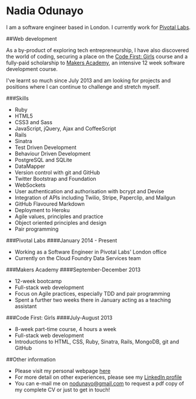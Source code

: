 # Nadia Odunayo

I am a software engineer based in London. I currently work for [Pivotal Labs](http://www.pivotallabs.com).

##Web development

As a by-product of exploring tech entrepreneurship, I have also discovered the world of coding, securing a place on the [Code First: Girls](http://www.codefirstgirls.org.uk/) course and a fully-paid scholarship to [Makers Academy](http://www.makersacademy.com), an intensive 12 week software development course.

I've learnt so much since July 2013 and am looking for projects and positions where I can continue to challenge and stretch myself.

###Skills

* Ruby
* HTML5
* CSS3 and Sass
* JavaScript, jQuery, Ajax and CoffeeScript
* Rails
* Sinatra
* Test Driven Development
* Behaviour Driven Development
* PostgreSQL and SQLite
* DataMapper
* Version control with git and GitHub
* Twitter Bootstrap and Foundation
* WebSockets
* User authentication and authorisation with bcrypt and Devise
* Integration of APIs including Twilio, Stripe, Paperclip, and Mailgun
* GitHub Flavoured Markdown
* Deployment to Heroku
* Agile values, principles and practice
* Object oriented principles and design
* Pair programming

###Pivotal Labs
####January 2014 - Present

* Working as a Software Engineer in Pivotal Labs' London office
* Currently on the Cloud Foundry Data Services team


###Makers Academy
####September-December 2013

* 12-week bootcamp
* Full-stack web development
* Focus on Agile practices, especially TDD and pair programming
* Spent a further two weeks there in January acting as a teaching assistant


###Code First: Girls
####July-August 2013

* 8-week part-time course, 4 hours a week
* Full-stack web development
* Introductions to HTML, CSS, Ruby, Sinatra, Rails, MongoDB, git and GitHub


##Other information

* Please visit my personal webpage [here](http://www.nadiaodunayo.com)
* For more detail on other experiences, please see my [LinkedIn profile](http://www.linkedin.com/in/nodunayo)
* You can e-mail me on nodunayo@gmail.com to request a pdf copy of my complete CV or just to get in touch!
